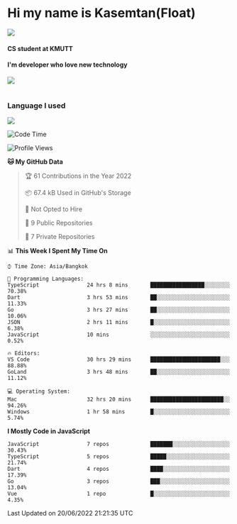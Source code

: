 # Hi my name is Kasemtan(Float)
![](https://64.media.tumblr.com/9c2a8f831efe8da556ffbf89cebb52c9/b86c1ab833a37e32-93/s1280x1920/d000dc22f75df64be2bc150f5fa69c4f6df6bb07.gifv)
#### CS student at KMUTT
#### I'm developer who love new technology
[![](https://github-readme-stats.vercel.app/api?username=FloatKasemtan&show_icons=true&theme=nightowl)]()
#
### Language I used
[![](https://github-readme-stats.vercel.app/api/top-langs/?username=FloatKasemtan&layout=compact&theme=nightowl)]()
<!--START_SECTION:waka-->
![Code Time](http://img.shields.io/badge/Code%20Time-476%20hrs%2036%20mins-blue)

![Profile Views](http://img.shields.io/badge/Profile%20Views-0-blue)

**🐱 My GitHub Data** 

> 🏆 61 Contributions in the Year 2022
 > 
> 📦 67.4 kB Used in GitHub's Storage 
 > 
> 🚫 Not Opted to Hire
 > 
> 📜 9 Public Repositories 
 > 
> 🔑 7 Private Repositories  
 > 
📊 **This Week I Spent My Time On** 

```text
⌚︎ Time Zone: Asia/Bangkok

💬 Programming Languages: 
TypeScript               24 hrs 8 mins       █████████████████░░░░░░░░   70.38% 
Dart                     3 hrs 53 mins       ██░░░░░░░░░░░░░░░░░░░░░░░   11.33% 
Go                       3 hrs 27 mins       ██░░░░░░░░░░░░░░░░░░░░░░░   10.06% 
JSON                     2 hrs 11 mins       █░░░░░░░░░░░░░░░░░░░░░░░░   6.38% 
JavaScript               10 mins             ░░░░░░░░░░░░░░░░░░░░░░░░░   0.52%

🔥 Editors: 
VS Code                  30 hrs 29 mins      ██████████████████████░░░   88.88% 
GoLand                   3 hrs 48 mins       ██░░░░░░░░░░░░░░░░░░░░░░░   11.12%

💻 Operating System: 
Mac                      32 hrs 20 mins      ███████████████████████░░   94.26% 
Windows                  1 hr 58 mins        █░░░░░░░░░░░░░░░░░░░░░░░░   5.74%

```

**I Mostly Code in JavaScript** 

```text
JavaScript               7 repos             ███████░░░░░░░░░░░░░░░░░░   30.43% 
TypeScript               5 repos             █████░░░░░░░░░░░░░░░░░░░░   21.74% 
Dart                     4 repos             ████░░░░░░░░░░░░░░░░░░░░░   17.39% 
Go                       3 repos             ███░░░░░░░░░░░░░░░░░░░░░░   13.04% 
Vue                      1 repo              █░░░░░░░░░░░░░░░░░░░░░░░░   4.35%

```



 Last Updated on 20/06/2022 21:21:35 UTC
<!--END_SECTION:waka-->
<!--
**FloatKasemtan/FloatKasemtan** is a ✨ _special_ ✨ repository because its `README.md` (this file) appears on your GitHub profile.

Here are some ideas to get you started:

- 🔭 I’m currently working on ...
- 🌱 I’m currently learning ...
- 👯 I’m looking to collaborate on ...
- 🤔 I’m looking for help with ...
- 💬 Ask me about ...
- 📫 How to reach me: ...
- 😄 Pronouns: ...
- ⚡ Fun fact: ...
-->
